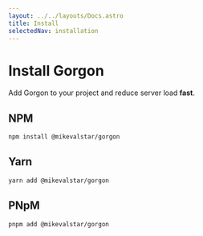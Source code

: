 ```yaml
---
layout: ../../layouts/Docs.astro
title: Install
selectedNav: installation
---
```


# Install Gorgon

Add Gorgon to your project and reduce server load **fast**.

## NPM
```bash
npm install @mikevalstar/gorgon
```

## Yarn
```bash
yarn add @mikevalstar/gorgon
```

## PNpM
```bash
pnpm add @mikevalstar/gorgon
```
